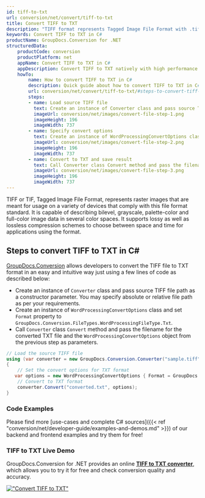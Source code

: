 ```yaml
---
id: tiff-to-txt
url: conversion/net/convert/tiff-to-txt
title: Convert TIFF to TXT
description: "TIFF format represents Tagged Image File Format with .tiff extension. Learn how to convert TIFF to TXT file programmatically in C# language using GroupDocs.Conversion for .NET library."
keywords: Convert TIFF to TXT in C#
productName: GroupDocs.Conversion for .NET
structuredData:
    productCode: conversion
    productPlatform: net
    appName: Convert TIFF to TXT in C#
    appDescription: Convert TIFF to TXT natively with high performance using C# language and server side GroupDocs.Conversion for .NET APIs, without the use of any software like Microsoft or Open Office.
    howTo:
        name: How to convert TIFF to TXT in C# 
        description: Quick guide about how to convert TIFF to TXT in C# with high performance and accuracy.
        url: conversion/net/convert/tiff-to-txt/#steps-to-convert-tiff-to-txt-in-c
        steps:
        - name: Load source TIFF file 
          text: Create an instance of Converter class and pass source TIFF file path as a constructor parameter. You may specify absolute or relative file path as per your requirements. 
          imageUrl: conversion/net/images/convert-file-step-1.png
          imageHeight: 196
          imageWidth: 737
        - name: Specify convert options 
          text: Create an instance of WordProcessingConvertOptions class.
          imageUrl: conversion/net/images/convert-file-step-2.png
          imageHeight: 196
          imageWidth: 737
        - name: Convert to TXT and save result 
          text: Call Converter class Convert method and pass the filename for the converted HTML file and the WordProcessingConvertOptions object from the previous step as parameters.
          imageUrl: conversion/net/images/convert-file-step-3.png
          imageHeight: 196
          imageWidth: 737
---
```


TIFF or TIF, Tagged Image File Format, represents raster images that are meant for usage on a variety of devices that comply with this file format standard. It is capable of describing bilevel, grayscale, palette-color and full-color image data in several color spaces. It supports lossy as well as lossless compression schemes to choose between space and time for applications using the format.

## Steps to convert TIFF to TXT in C#

[GroupDocs.Conversion](https://products.groupdocs.com/conversion/net) allows developers to convert the TIFF file to TXT format in an easy and intuitive way just using a few lines of code as described below:

* Create an instance of `Converter` class and pass source TIFF file path as a constructor parameter. You may specify absolute or relative file path as per your requirements. 
* Create an instance of `WordProcessingConvertOptions` class and set `Format` property to `GroupDocs.Conversion.FileTypes.WordProcessingFileType.Txt`.
* Call `Converter` class `Convert` method and pass the filename for the converted TXT file and the `WordProcessingConvertOptions` object from the previous step as parameters.

```csharp
// Load the source TIFF file
using (var converter = new GroupDocs.Conversion.Converter("sample.tiff"))
{
    // Set the convert options for TXT format
   var options = new WordProcessingConvertOptions { Format = GroupDocs.Conversion.FileTypes.WordProcessingFileType.Txt };
    // Convert to TXT format
    converter.Convert("converted.txt", options);
}
```

### Code Examples

Please find more [use-cases and complete C# sources]({{< ref "conversion/net/developer-guide/examples-and-demos.md" >}}) of our backend and frontend examples and try them for free!

### TIFF to TXT Live Demo

GroupDocs.Conversion for .NET provides an online [**TIFF to TXT converter**](https://products.groupdocs.app/conversion/tiff-to-txt), which allows you to try it for free and check conversion quality and accuracy.

[!["Convert TIFF to TXT"](conversion/net/images/convert-to-txt/convert-tiff-to-txt.png)](https://products.groupdocs.app/conversion/tiff-to-txt)